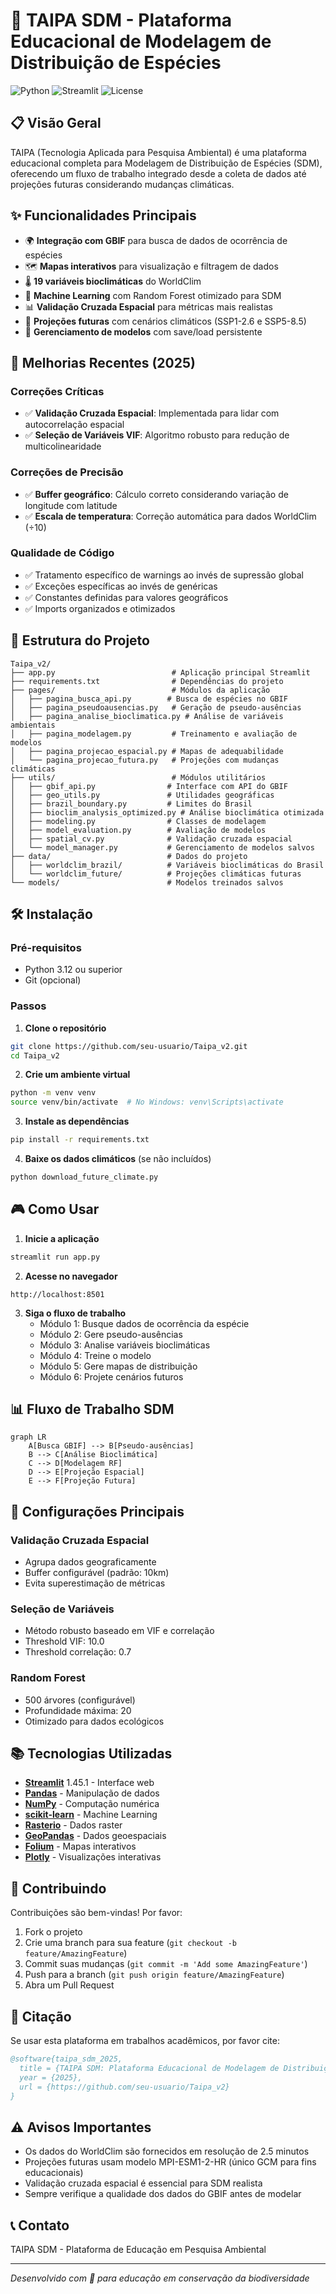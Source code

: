 # 🌿 TAIPA SDM - Plataforma Educacional de Modelagem de Distribuição de Espécies

![Python](https://img.shields.io/badge/python-v3.12+-blue.svg)
![Streamlit](https://img.shields.io/badge/streamlit-v1.45.1-red.svg)
![License](https://img.shields.io/badge/license-Educational-green.svg)

## 📋 Visão Geral

TAIPA (Tecnologia Aplicada para Pesquisa Ambiental) é uma plataforma educacional completa para Modelagem de Distribuição de Espécies (SDM), oferecendo um fluxo de trabalho integrado desde a coleta de dados até projeções futuras considerando mudanças climáticas.

## ✨ Funcionalidades Principais

- 🌍 **Integração com GBIF** para busca de dados de ocorrência de espécies
- 🗺️ **Mapas interativos** para visualização e filtragem de dados
- 🌡️ **19 variáveis bioclimáticas** do WorldClim
- 🤖 **Machine Learning** com Random Forest otimizado para SDM
- 📊 **Validação Cruzada Espacial** para métricas mais realistas
- 🔮 **Projeções futuras** com cenários climáticos (SSP1-2.6 e SSP5-8.5)
- 💾 **Gerenciamento de modelos** com save/load persistente

## 🚀 Melhorias Recentes (2025)

### Correções Críticas
- ✅ **Validação Cruzada Espacial**: Implementada para lidar com autocorrelação espacial
- ✅ **Seleção de Variáveis VIF**: Algoritmo robusto para redução de multicolinearidade

### Correções de Precisão
- ✅ **Buffer geográfico**: Cálculo correto considerando variação de longitude com latitude
- ✅ **Escala de temperatura**: Correção automática para dados WorldClim (÷10)

### Qualidade de Código
- ✅ Tratamento específico de warnings ao invés de supressão global
- ✅ Exceções específicas ao invés de genéricas
- ✅ Constantes definidas para valores geográficos
- ✅ Imports organizados e otimizados

## 📁 Estrutura do Projeto

```
Taipa_v2/
├── app.py                          # Aplicação principal Streamlit
├── requirements.txt                # Dependências do projeto
├── pages/                          # Módulos da aplicação
│   ├── pagina_busca_api.py        # Busca de espécies no GBIF
│   ├── pagina_pseudoausencias.py   # Geração de pseudo-ausências
│   ├── pagina_analise_bioclimatica.py # Análise de variáveis ambientais
│   ├── pagina_modelagem.py         # Treinamento e avaliação de modelos
│   ├── pagina_projecao_espacial.py # Mapas de adequabilidade
│   └── pagina_projecao_futura.py   # Projeções com mudanças climáticas
├── utils/                          # Módulos utilitários
│   ├── gbif_api.py                # Interface com API do GBIF
│   ├── geo_utils.py               # Utilidades geográficas
│   ├── brazil_boundary.py         # Limites do Brasil
│   ├── bioclim_analysis_optimized.py # Análise bioclimática otimizada
│   ├── modeling.py                # Classes de modelagem
│   ├── model_evaluation.py        # Avaliação de modelos
│   ├── spatial_cv.py              # Validação cruzada espacial
│   └── model_manager.py           # Gerenciamento de modelos salvos
├── data/                          # Dados do projeto
│   ├── worldclim_brazil/          # Variáveis bioclimáticas do Brasil
│   └── worldclim_future/          # Projeções climáticas futuras
└── models/                        # Modelos treinados salvos
```

## 🛠️ Instalação

### Pré-requisitos
- Python 3.12 ou superior
- Git (opcional)

### Passos

1. **Clone o repositório**
```bash
git clone https://github.com/seu-usuario/Taipa_v2.git
cd Taipa_v2
```

2. **Crie um ambiente virtual**
```bash
python -m venv venv
source venv/bin/activate  # No Windows: venv\Scripts\activate
```

3. **Instale as dependências**
```bash
pip install -r requirements.txt
```

4. **Baixe os dados climáticos** (se não incluídos)
```bash
python download_future_climate.py
```

## 🎮 Como Usar

1. **Inicie a aplicação**
```bash
streamlit run app.py
```

2. **Acesse no navegador**
```
http://localhost:8501
```

3. **Siga o fluxo de trabalho**
   - Módulo 1: Busque dados de ocorrência da espécie
   - Módulo 2: Gere pseudo-ausências
   - Módulo 3: Analise variáveis bioclimáticas
   - Módulo 4: Treine o modelo
   - Módulo 5: Gere mapas de distribuição
   - Módulo 6: Projete cenários futuros

## 📊 Fluxo de Trabalho SDM

```mermaid
graph LR
    A[Busca GBIF] --> B[Pseudo-ausências]
    B --> C[Análise Bioclimática]
    C --> D[Modelagem RF]
    D --> E[Projeção Espacial]
    E --> F[Projeção Futura]
```

## 🔧 Configurações Principais

### Validação Cruzada Espacial
- Agrupa dados geograficamente
- Buffer configurável (padrão: 10km)
- Evita superestimação de métricas

### Seleção de Variáveis
- Método robusto baseado em VIF e correlação
- Threshold VIF: 10.0
- Threshold correlação: 0.7

### Random Forest
- 500 árvores (configurável)
- Profundidade máxima: 20
- Otimizado para dados ecológicos

## 📚 Tecnologias Utilizadas

- **[Streamlit](https://streamlit.io/)** 1.45.1 - Interface web
- **[Pandas](https://pandas.pydata.org/)** - Manipulação de dados
- **[NumPy](https://numpy.org/)** - Computação numérica
- **[scikit-learn](https://scikit-learn.org/)** - Machine Learning
- **[Rasterio](https://rasterio.readthedocs.io/)** - Dados raster
- **[GeoPandas](https://geopandas.org/)** - Dados geoespaciais
- **[Folium](https://python-folium.readthedocs.io/)** - Mapas interativos
- **[Plotly](https://plotly.com/python/)** - Visualizações interativas

## 🤝 Contribuindo

Contribuições são bem-vindas! Por favor:

1. Fork o projeto
2. Crie uma branch para sua feature (`git checkout -b feature/AmazingFeature`)
3. Commit suas mudanças (`git commit -m 'Add some AmazingFeature'`)
4. Push para a branch (`git push origin feature/AmazingFeature`)
5. Abra um Pull Request

## 📝 Citação

Se usar esta plataforma em trabalhos acadêmicos, por favor cite:

```bibtex
@software{taipa_sdm_2025,
  title = {TAIPA SDM: Plataforma Educacional de Modelagem de Distribuição de Espécies},
  year = {2025},
  url = {https://github.com/seu-usuario/Taipa_v2}
}
```

## ⚠️ Avisos Importantes

- Os dados do WorldClim são fornecidos em resolução de 2.5 minutos
- Projeções futuras usam modelo MPI-ESM1-2-HR (único GCM para fins educacionais)
- Validação cruzada espacial é essencial para SDM realista
- Sempre verifique a qualidade dos dados do GBIF antes de modelar

## 📞 Contato

TAIPA SDM - Plataforma de Educação em Pesquisa Ambiental

---

*Desenvolvido com 💚 para educação em conservação da biodiversidade*